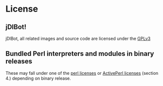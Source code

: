 # License
## jDlBot!
jDlBot, all related images and source code are licensed under the [GPLv3](http://www.gnu.org/licenses/gpl.html)

## Bundled Perl interpreters and modules in binary releases
These may fall under one of the [perl licenses](http://dev.perl.org/licenses/) or [ActivePerl licenses](http://docs.activestate.com/activeperl/5.10/EULA-Community_License.txt) (section 4.) depending on binary release.